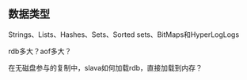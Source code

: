 ## 数据类型

Strings、Lists、Hashes、Sets、Sorted sets、BitMaps和HyperLogLogs



rdb多大？aof多大？

在无磁盘参与的复制中，slava如何加载rdb，直接加载到内存？

